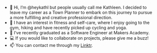 - 👋 Hi, I’m @heykathl but people usually call me Kathleen. I decided to leave my career as a Town Planner to embark on this journey to pursue a more fulfilling and creative professional direction. 
- 👀 I have an interest in fitness and self-care, where I enjoy going to the gym, hiking and have recently picked up cycling and yoga. 
- 🌱 I’ve recently graduated as a Software Engineer at Makers Academy. 
- 💻 If you would like to collaborate on projects, please give me a buzz! 
- 📫 You can contact me through my [Linktr](https://linktr.ee/heykathl).

<!---
heykathl/heykathl is a ✨ special ✨ repository because its `README.md` (this file) appears on your GitHub profile.
You can click the Preview link to take a look at your changes.
--->
